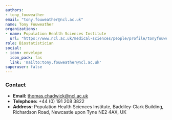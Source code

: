 ```yaml
---
authors:
- tony_fouweather
email: "tony.fouweather@ncl.ac.uk"
name: Tony Fouweather
organizations:
- name: Population Health Sciences Institute
  url: "https://www.ncl.ac.uk/medical-sciences/people/profile/tonyfouweather.html"
role: Biostatistician
social:
- icon: envelope
  icon_pack: fas
  link: 'mailto:tony.fouweather@ncl.ac.uk'
superuser: false
---
```


### Contact

- __Email:__ [thomas.chadwick@ncl.ac.uk](mailto:thomas.chadwick@ncl.ac.uk)
- __Telephone:__ +44 (0) 191 208 3822
- __Address:__ Population Health Sciences Institute, Baddiley-Clark Building, Richardson Road, Newcastle upon Tyne NE2 4AX, UK
